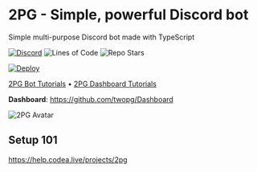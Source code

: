 # 2PG - Simple, powerful Discord bot
Simple multi-purpose Discord bot made with TypeScript

[![Discord](https://img.shields.io/discord/685862664223850497?color=46828d&label=Support&style=for-the-badge)](https://discord.io/twopg)
![Lines of Code](https://img.shields.io/tokei/lines/github/twopg/Bot?color=46828d&style=for-the-badge)
![Repo Stars](https://img.shields.io/github/stars/twopg/Bot?color=46828d&style=for-the-badge)

[![Deploy](https://www.herokucdn.com/deploy/button.svg)](https://heroku.com/deploy?template=https://github.com/mouhcine1231/Bot/tree/stable)

[2PG Bot Tutorials](https://www.youtube.com/watch?v=rYpR0CiEGgk&list=PLGfT2ttRbfixMStpAhPD4pKBQN9wjJmbP&index=1) •
[2PG Dashboard Tutorials](https://www.youtube.com/watch?v=rYpR0CiEGgk&list=PLGfT2ttRbfizIr60zU_S_6_i8O3xmP9ia&index=1)

**Dashboard**: https://github.com/twopg/Dashboard

![2PG Avatar](https://i.ibb.co/h2BjCJh/2pg-smol.png)

## Setup 101
https://help.codea.live/projects/2pg
